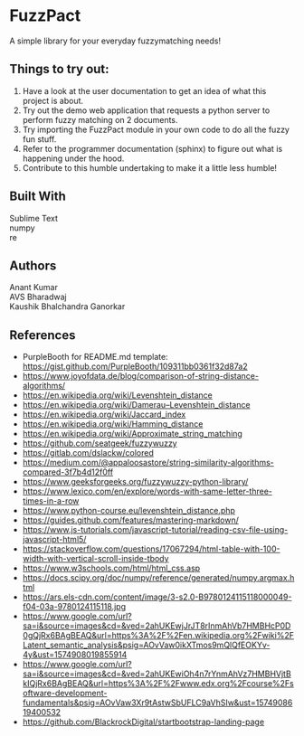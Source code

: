 # FuzzPact

A simple library for your everyday fuzzymatching needs!  

## Things to try out:
1. Have a look at the user documentation to get an idea of what this project is about.
1. Try out the demo web application that requests a python server to perform fuzzy matching on 2 documents.
1. Try importing the FuzzPact module in your own code to do all the fuzzy fun stuff.
1. Refer to the programmer documentation (sphinx) to figure out what is happening under the hood.
1. Contribute to this humble undertaking to make it a little less humble!

## Built With
Sublime Text  
numpy  
re  

## Authors
Anant Kumar  
AVS Bharadwaj  
Kaushik Bhalchandra Ganorkar  

## References

* PurpleBooth for README.md template: https://gist.github.com/PurpleBooth/109311bb0361f32d87a2
* https://www.joyofdata.de/blog/comparison-of-string-distance-algorithms/
* https://en.wikipedia.org/wiki/Levenshtein_distance
* https://en.wikipedia.org/wiki/Damerau–Levenshtein_distance
* https://en.wikipedia.org/wiki/Jaccard_index
* https://en.wikipedia.org/wiki/Hamming_distance
* https://en.wikipedia.org/wiki/Approximate_string_matching
* https://github.com/seatgeek/fuzzywuzzy
* https://gitlab.com/dslackw/colored
* https://medium.com/@appaloosastore/string-similarity-algorithms-compared-3f7b4d12f0ff
* https://www.geeksforgeeks.org/fuzzywuzzy-python-library/
* https://www.lexico.com/en/explore/words-with-same-letter-three-times-in-a-row
* https://www.python-course.eu/levenshtein_distance.php
* https://guides.github.com/features/mastering-markdown/
* https://www.js-tutorials.com/javascript-tutorial/reading-csv-file-using-javascript-html5/
* https://stackoverflow.com/questions/17067294/html-table-with-100-width-with-vertical-scroll-inside-tbody
* https://www.w3schools.com/html/html_css.asp
* https://docs.scipy.org/doc/numpy/reference/generated/numpy.argmax.html
* https://ars.els-cdn.com/content/image/3-s2.0-B9780124115118000049-f04-03a-9780124115118.jpg
* https://www.google.com/url?sa=i&source=images&cd=&ved=2ahUKEwjJrJT8rInmAhVb7HMBHcP0D0gQjRx6BAgBEAQ&url=https%3A%2F%2Fen.wikipedia.org%2Fwiki%2FLatent_semantic_analysis&psig=AOvVaw0ikXTmos9mQlQfEOKYv-4y&ust=1574908019855914
* https://www.google.com/url?sa=i&source=images&cd=&ved=2ahUKEwiOh4n7rYnmAhVz7HMBHVjtBkIQjRx6BAgBEAQ&url=https%3A%2F%2Fwww.edx.org%2Fcourse%2Fsoftware-development-fundamentals&psig=AOvVaw3Xr9tAstwSbUFLC9aVhSIw&ust=1574908619400532 
* https://github.com/BlackrockDigital/startbootstrap-landing-page
